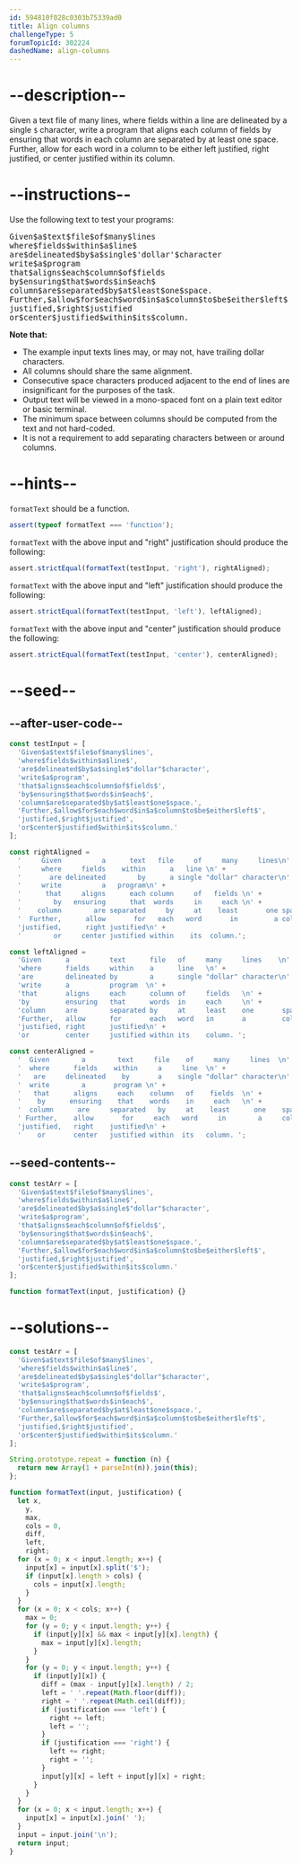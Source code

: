 ```yaml
---
id: 594810f028c0303b75339ad0
title: Align columns
challengeType: 5
forumTopicId: 302224
dashedName: align-columns
---
```


# --description--

Given a text file of many lines, where fields within a line are delineated by a single `$` character, write a program that aligns each column of fields by ensuring that words in each column are separated by at least one space. Further, allow for each word in a column to be either left justified, right justified, or center justified within its column.

# --instructions--

Use the following text to test your programs:

<pre>
Given$a$text$file$of$many$lines
where$fields$within$a$line$
are$delineated$by$a$single$'dollar'$character
write$a$program
that$aligns$each$column$of$fields
by$ensuring$that$words$in$each$
column$are$separated$by$at$least$one$space.
Further,$allow$for$each$word$in$a$column$to$be$either$left$
justified,$right$justified
or$center$justified$within$its$column.
</pre>

**Note that:**

<ul>
  <li>The example input texts lines may, or may not, have trailing dollar characters.</li>
  <li>All columns should share the same alignment.</li>
  <li>Consecutive space characters produced adjacent to the end of lines are insignificant for the purposes of the task.</li>
  <li>Output text will be viewed in a mono-spaced font on a plain text editor or basic terminal.</li>
  <li>The minimum space between columns should be computed from the text and not hard-coded.</li>
  <li>It is not a requirement to add separating characters between or around columns.</li>
</ul>

# --hints--

`formatText` should be a function.

```js
assert(typeof formatText === 'function');
```

`formatText` with the above input and "right" justification should produce the following:

```js
assert.strictEqual(formatText(testInput, 'right'), rightAligned);
```

`formatText` with the above input and "left" justification should produce the following:

```js
assert.strictEqual(formatText(testInput, 'left'), leftAligned);
```

`formatText` with the above input and "center" justification should produce the following:

```js
assert.strictEqual(formatText(testInput, 'center'), centerAligned);
```

# --seed--

## --after-user-code--

```js
const testInput = [
  'Given$a$text$file$of$many$lines',
  'where$fields$within$a$line$',
  'are$delineated$by$a$single$"dollar"$character',
  'write$a$program',
  'that$aligns$each$column$of$fields$',
  'by$ensuring$that$words$in$each$',
  'column$are$separated$by$at$least$one$space.',
  'Further,$allow$for$each$word$in$a$column$to$be$either$left$',
  'justified,$right$justified',
  'or$center$justified$within$its$column.'
];

const rightAligned =
  '     Given          a      text   file     of     many     lines\n' +
  '     where     fields    within      a   line \n' +
  '       are delineated        by      a single "dollar" character\n' +
  '     write          a   program\n' +
  '      that     aligns      each column     of   fields \n' +
  '        by   ensuring      that  words     in     each \n' +
  '    column        are separated     by     at    least       one space.\n' +
  '  Further,      allow       for   each   word       in         a column to be either left \n' +
  'justified,      right justified\n' +
  '        or     center justified within    its  column.';

const leftAligned =
  'Given      a          text      file   of     many     lines    \n' +
  'where      fields     within    a      line   \n' +
  'are        delineated by        a      single "dollar" character\n' +
  'write      a          program  \n' +
  'that       aligns     each      column of     fields   \n' +
  'by         ensuring   that      words  in     each     \n' +
  'column     are        separated by     at     least    one       space.\n' +
  'Further,   allow      for       each   word   in       a         column to be either left \n' +
  'justified, right      justified\n' +
  'or         center     justified within its    column. ';

const centerAligned =
  '  Given        a        text     file    of     many     lines  \n' +
  '  where      fields    within     a     line  \n' +
  '   are     delineated    by       a    single "dollar" character\n' +
  '  write        a       program \n' +
  '   that      aligns     each    column   of    fields  \n' +
  '    by      ensuring    that    words    in     each   \n' +
  '  column      are     separated   by     at    least      one    space.\n' +
  ' Further,    allow       for     each   word     in        a     column to be either left \n' +
  'justified,   right    justified\n' +
  '    or       center   justified within  its   column. ';
```

## --seed-contents--

```js
const testArr = [
  'Given$a$text$file$of$many$lines',
  'where$fields$within$a$line$',
  'are$delineated$by$a$single$"dollar"$character',
  'write$a$program',
  'that$aligns$each$column$of$fields$',
  'by$ensuring$that$words$in$each$',
  'column$are$separated$by$at$least$one$space.',
  'Further,$allow$for$each$word$in$a$column$to$be$either$left$',
  'justified,$right$justified',
  'or$center$justified$within$its$column.'
];

function formatText(input, justification) {}
```

# --solutions--

```js
const testArr = [
  'Given$a$text$file$of$many$lines',
  'where$fields$within$a$line$',
  'are$delineated$by$a$single$"dollar"$character',
  'write$a$program',
  'that$aligns$each$column$of$fields$',
  'by$ensuring$that$words$in$each$',
  'column$are$separated$by$at$least$one$space.',
  'Further,$allow$for$each$word$in$a$column$to$be$either$left$',
  'justified,$right$justified',
  'or$center$justified$within$its$column.'
];

String.prototype.repeat = function (n) {
  return new Array(1 + parseInt(n)).join(this);
};

function formatText(input, justification) {
  let x,
    y,
    max,
    cols = 0,
    diff,
    left,
    right;
  for (x = 0; x < input.length; x++) {
    input[x] = input[x].split('$');
    if (input[x].length > cols) {
      cols = input[x].length;
    }
  }
  for (x = 0; x < cols; x++) {
    max = 0;
    for (y = 0; y < input.length; y++) {
      if (input[y][x] && max < input[y][x].length) {
        max = input[y][x].length;
      }
    }
    for (y = 0; y < input.length; y++) {
      if (input[y][x]) {
        diff = (max - input[y][x].length) / 2;
        left = ' '.repeat(Math.floor(diff));
        right = ' '.repeat(Math.ceil(diff));
        if (justification === 'left') {
          right += left;
          left = '';
        }
        if (justification === 'right') {
          left += right;
          right = '';
        }
        input[y][x] = left + input[y][x] + right;
      }
    }
  }
  for (x = 0; x < input.length; x++) {
    input[x] = input[x].join(' ');
  }
  input = input.join('\n');
  return input;
}
```
